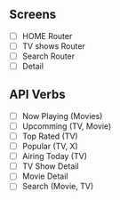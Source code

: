 ## Screens

- [ ] HOME Router
- [ ] TV shows Router
- [ ] Search Router
- [ ] Detail

## API Verbs

- [ ] Now Playing (Movies)
- [ ] Upcomming (TV, Movie)
- [ ] Top Rated (TV)
- [ ] Popular (TV, X)
- [ ] Airing Today (TV)
- [ ] TV Show Detail
- [ ] Movie Detail
- [ ] Search (Movie, TV)

